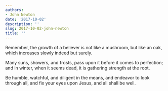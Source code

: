 ```yaml
---
authors:
- John Newton
date: '2017-10-02'
description: ''
slug: 2017-10-02-john-newton
title: ''
---
```

Remember, the growth of a believer is not like a mushroom, but like an oak, which increases slowly indeed but surely. 

Many suns, showers, and frosts, pass upon it before it comes to perfection; and in winter, when it seems dead, it is gathering strength at the root. 

Be humble, watchful, and diligent in the means, and endeavor to look through all, and fix your eyes upon Jesus, and all shall be well.



